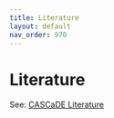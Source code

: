 ```yaml
---
title: Literature
layout: default
nav_order: 970
---
```


# Literature

See: <a href="https://cascade.gfse.org/literature/" target="_blank">CASCaDE Literature</a>

<!-- link template <a href="" target="_blank"></a> -->